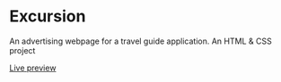 # Excursion
An advertising webpage for a travel guide application.  An HTML &amp; CSS project

[Live preview](https://miguelbelo95.github.io/Codeacademy/Excursion/)
